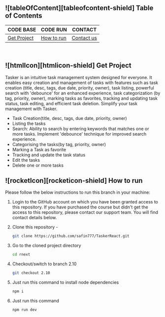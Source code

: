 
<!-- TABLE OF CONTENTS -->

## ![tableOfContent][tableofcontent-shield] Table of Contents

| CODE BASE                    | CODE RUN                   | CONTACT                    |
| ---------------------------- | -------------------------- | -------------------------- |
| [Get Project](#-get-project) | [How to run](#-how-to-run) | [Contact us](#-contact-us) |

<br>

<!-- GET HTML TEMPLATE -->

## ![htmlIcon][htmlicon-shield] Get Project

Tasker is an intuitive task management system designed for everyone. It enables easy creation and management of tasks with features such as task creation (title, desc, tags, due date, priority, owner), task listing, powerful search with 'debounce' for an enhanced experience, task categorization (by tag, priority, owner), marking tasks as favorites, tracking and updating task status, task editing, and efficient task deletion. Simplify your task management with Tasker.

- Task Creation(title, desc, tags, due date, priority, owner)
- Listing the tasks
- Search: Ability to search by entering keywords that matches one or more tasks. Implement 'debounce' technique for improved search experience.
- Categorising the tasks(by tag, priority, owner)
- Marking a Task as favorite
- Tracking and update the task status
- Edit the tasks
- Delete one or more tasks

<!-- HOW TO RUN -->

## ![rocketIcon][rocketicon-shield] How to run

Please follow the below instructions to run this branch in your machine:

1. Login to the GitHub account on which you have been granted access to this repository. If you have purchased the course but didn't get the access to this repository, please contact our support team. You will find contact details below.

2. Clone this repository -
   ```sh
   git clone https://github.com/safin777/TaskerReact.git
   ```
3. Go to the cloned project directory
   ```sh
   cd rnext
   ```
4. Checkout/switch to branch 2.10
   ```sh
   git checkout 2.10
   ```
5. Just run this command to install node dependencies
   ```sh
   npm i
   ```
6. Just run this command
   ```sh
   npm run dev
   ```


